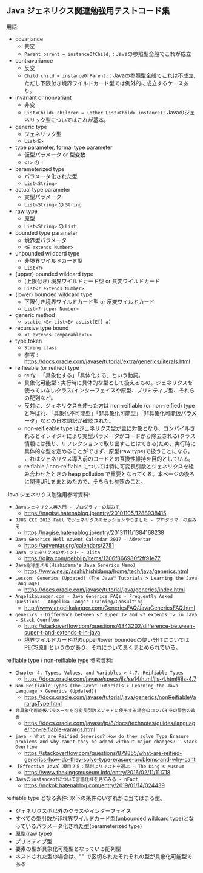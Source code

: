 ## Java ジェネリクス関連勉強用テストコード集

用語:
- covariance
  - 共変
  - `Parent parent = instanceOfChild;` : Javaの参照型全般でこれが成立
- contravariance
  - 反変
  - `Child child = instanceOfParent;` : Javaの参照型全般でこれは不成立, ただし下限付き境界ワイルドカード型では例外的に成立するケースあり。
- invariant or nonvariant
  - 非変
  - `List<Child> children = (other List<Child> instance)` : Javaのジェネリック型についてはこれが基本。
- generic type
  - ジェネリック型
  - `List<E>`
- type parameter, formal type parameter
  - 仮型パラメータ or 型変数
  - `<T>` の `T`
- parameterized type
  - パラメータ化された型
  - `List<String>`
- actual type parameter
  - 実型パラメータ
  - `List<String>` の `String`
- raw type
  - 原型
  - `List<String>` の `List`
- bounded type parameter
  - 境界型パラメータ
  - `<E extends Number>`
- unbounded wildcard type
  - 非境界ワイルドカード型
  - `List<?>`
- (upper) bounded wildcard type
  - (上限付き) 境界ワイルドカード型 or 共変ワイルドカード
  - `List<? extends Number>`
- (lower) bounded wildcard type
  - 下限付き境界ワイルドカード型 or 反変ワイルドカード
  - `List<? super Number>`
- generic method
  - `static <E> List<E> asList(E[] a)`
- recursive type bound
  - `<T extends Comparable<T>>`
- type token
  - `String.class`
  - 参考 : https://docs.oracle.com/javase/tutorial/extra/generics/literals.html
- reifieable (or reified) type
  - reify : 「具象化する」「具体化する」という動詞。
  - 具象化可能型 : 実行時に具体的な型として扱えるもの。ジェネリクスを使っていないクラス/インターフェイスや原型、プリミティブ型、それらの配列など。
  - 反対に、ジェネリクスを使った方は non-reifiable (or non-reified) type と呼ばれ、「具象化不可能型」「非具象化可能型」「非具象化可能仮パラメータ」などの日本語訳が確認された。
  - non-reifieable type はジェネリクス型が主に対象となり、コンパイルされるとイレイジャにより実型パラメータがコードから除去される(クラス情報には残り、リフレクションで取り出すことはできる)ため、実行時に具体的な型を定めることができず、原型(raw type)で扱うことになる。これはジェネリクス導入前のコードとの互換性維持を目的としている。
  - reifiable / non-reifiable については特に可変長引数とジェネリクスを組み合わせたときの heap pollution で重要となってくる。本ページの後ろに関連URLをまとめたので、そちらも参照のこと。

Java ジェネリクス勉強用参考資料:

- `Javaジェネリクス再入門 - プログラマーの脳みそ`
  - https://nagise.hatenablog.jp/entry/20101105/1288938415
- `JJUG CCC 2013 Fall でジェネリクスのセッションやりました - プログラマーの脳みそ`
  - https://nagise.hatenablog.jp/entry/20131111/1384168238
- `Java Generics Hell Advent Calendar 2017 - Adventar`
  - https://adventar.org/calendars/2751
- `Java ジェネリクスのポイント - Qiita`
  - https://qiita.com/pebblip/items/1206f866980f2ff91e77
- `Java総称型メモ(Hishidama's Java Generics Memo)`
  - https://www.ne.jp/asahi/hishidama/home/tech/java/generics.html
- `Lesson: Generics (Updated) (The Java™ Tutorials > Learning the Java Language)`
  - https://docs.oracle.com/javase/tutorial/java/generics/index.html
- `AngelikaLanger.com - Java Generics FAQs - Frequently Asked Questions - Angelika Langer Training/Consulting`
  - http://www.angelikalanger.com/GenericsFAQ/JavaGenericsFAQ.html
- `generics - Difference between <? super T> and <? extends T> in Java - Stack Overflow`
  - https://stackoverflow.com/questions/4343202/difference-between-super-t-and-extends-t-in-java
  - 境界ワイルドカード型のupper/lower boundedの使い分けについてはPECS原則というのがあり、それについて良くまとめられている。

reifiable type / non-reifiable type 参考資料:

- `Chapter 4. Types, Values, and Variables > 4.7. Reifiable Types`
  - https://docs.oracle.com/javase/specs/jls/se14/html/jls-4.html#jls-4.7
- `Non-Reifiable Types (The Java™ Tutorials > Learning the Java Language > Generics (Updated))`
  - https://docs.oracle.com/javase/tutorial/java/generics/nonReifiableVarargsType.html
- `非具象化可能仮パラメータを可変長引数メソッドに使用する場合のコンパイラの警告の改善`
  - https://docs.oracle.com/javase/jp/8/docs/technotes/guides/language/non-reifiable-varargs.html
- `java - What are Reified Generics? How do they solve Type Erasure problems and why can't they be added without major changes? - Stack Overflow`
  - https://stackoverflow.com/questions/879855/what-are-reified-generics-how-do-they-solve-type-erasure-problems-and-why-cant
- `【Effective Java】項目２５：配列よりリストを選ぶ - The King's Museum`
  - https://www.thekingsmuseum.info/entry/2016/02/11/111718
- `Javaのinstanceofについて言語仕様を見てみる - nFact`
  - https://nokok.hatenablog.com/entry/2019/01/14/024439

reifiable type となる条件: 以下の条件のいずれかに当てはまる型。

- ジェネリクス型以外のクラスやインターフェイス
- すべての型引数が非境界ワイルドカード型(unbounded wildcard type)となっているパラメータ化された型(parameterized type)
- 原型(raw type)
- プリミティブ型
- 要素の型が具象化可能型となっている配列型
- ネストされた型の場合は、"." で区切られたそれぞれの型が具象化可能型である

